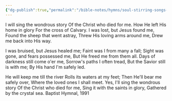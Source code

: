 ```yaml
---
{"dg-publish":true,"permalink":"/bible-notes/hymns/soul-stirring-songs-and-hymns/i-will-sing-the-wondrous-story/","title":"I Will Sing the Wondrous Story","created":"","updated":""}
---
```



I will sing the wondrous story
Of the Christ who died for me.
How He left His home in glory
For the cross of Calvary.
I was lost, but Jesus found me,
Found the sheep that went astray,
Threw His loving arms around me,
Drew me back into His way.

I was bruised, but Jesus healed me;
Faint was I from many a fall;
Sight was gone, and fears possessed me,
But He freed me from them all.
Days of darkness still come o'er me,
Sorrow's paths I often tread,
But the Savior still is with me;
By His hand I'm safely led.

He will keep me till the river
Rolls its waters at my feet;
Then He'll bear me safely over,
Where the loved ones I shall meet.
Yes, I'll sing the wondrous story
Of the Christ who died for me,
Sing it with the saints in glory,
Gathered by the crystal sea.
Baptist Hymnal, 1991
